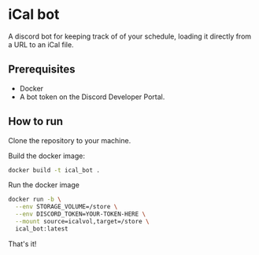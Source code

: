 # iCal bot

A discord bot for keeping track of of your schedule, loading it directly from a URL to an iCal file.

## Prerequisites

+ Docker
+ A bot token on the Discord Developer Portal.

## How to run

Clone the repository to your machine.

Build the docker image:

```sh
docker build -t ical_bot .
```

Run the docker image

```sh
docker run -b \
  --env STORAGE_VOLUME=/store \
  --env DISCORD_TOKEN=YOUR-TOKEN-HERE \
  --mount source=icalvol,target=/store \
  ical_bot:latest
```

That's it!
